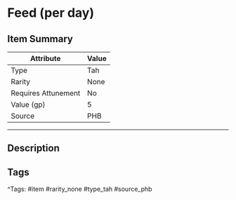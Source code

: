 # Feed (per day)

## Item Summary

| Attribute            | Value                        |
|----------------------|------------------------------|
| Type                 | Tah |
| Rarity               | None             |
| Requires Attunement  | No                |
| Value (gp)           | 5    |
| Source               | PHB |

---

## Description



## Tags

^Tags: #item #rarity_none #type_tah #source_phb